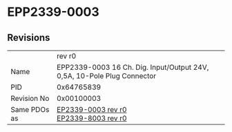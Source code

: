 # EPP2339-0003

## Revisions
<table>
<tr>
<td></td>
<td>rev r0</td>
</tr>
<tr>
<td>Name</td>
<td>EPP2339-0003 16 Ch. Dig. Input/Output 24V, 0,5A, 10-Pole Plug Connector</td>
</tr>
<tr>
<td>PID</td>
<td>0x64765839</td>
</tr>
<tr>
<td>Revision No</td>
<td>0x00100003</td>
</tr>
<tr>
<td>Same PDOs as</td>
<td><a href="EP2339-0003.md">EP2339-0003 rev r0</a><br/><a href="EP2339-8003.md">EP2339-8003 rev r0</a></td>
</tr>
</table>
